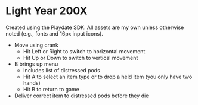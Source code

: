 # Light Year 200X

Created using the Playdate SDK. All assets are my own unless otherwise noted (e.g., fonts and 16px input icons).

- Move using crank
   - Hit Left or Right to switch to horizontal movement
   - Hit Up or Down to switch to vertical movement
- B brings up menu
   - Includes list of distressed pods
   - Hit A to select an item type or to drop a held item (you only have two hands)
   - Hit B to return to game
- Deliver correct item to distressed pods before they die
